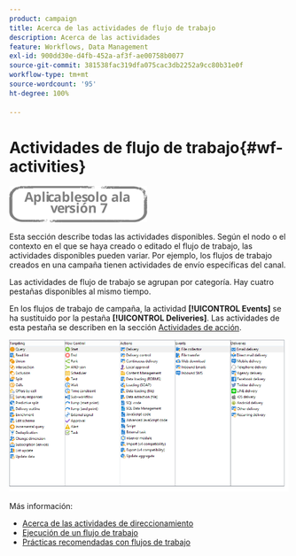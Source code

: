 ```yaml
---
product: campaign
title: Acerca de las actividades de flujo de trabajo
description: Acerca de las actividades
feature: Workflows, Data Management
exl-id: 900dd30e-d4fb-452a-af3f-ae00758b0077
source-git-commit: 381538fac319dfa075cac3db2252a9cc80b31e0f
workflow-type: tm+mt
source-wordcount: '95'
ht-degree: 100%

---
```


# Actividades de flujo de trabajo{#wf-activities}

![](../../assets/v7-only.svg)

Esta sección describe todas las actividades disponibles. Según el nodo o el contexto en el que se haya creado o editado el flujo de trabajo, las actividades disponibles pueden variar. Por ejemplo, los flujos de trabajo creados en una campaña tienen actividades de envío específicas del canal.

Las actividades de flujo de trabajo se agrupan por categoría. Hay cuatro pestañas disponibles al mismo tiempo.

En los flujos de trabajo de campaña, la actividad **[!UICONTROL Events]** se ha sustituido por la pestaña **[!UICONTROL Deliveries]**. Las actividades de esta pestaña se describen en la sección [Actividades de acción](about-action-activities.md).

![](assets/wf-activity-tabs.png)

Más información:

* [Acerca de las actividades de direccionamiento](about-targeting-activities.md)
* [Ejecución de un flujo de trabajo](starting-a-workflow.md)
* [Prácticas recomendadas con flujos de trabajo](workflow-best-practices.md)
